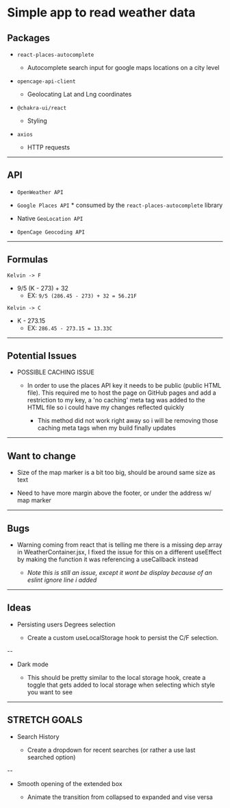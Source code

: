 # Simple app to read weather data

## Packages

- `react-places-autocomplete`

  - Autocomplete search input for google maps locations on a city level

- `opencage-api-client`

  - Geolocating Lat and Lng coordinates

- `@chakra-ui/react`
  - Styling
- `axios`
  - HTTP requests

---

## API

- `OpenWeather API`

- `Google Places API` \* consumed by the `react-places-autocomplete` library

- Native `GeoLocation API`

- `OpenCage Geocoding API`

---

## Formulas

`Kelvin -> F`

- 9/5 (K - 273) + 32
  - EX: `9/5 (286.45 - 273) + 32 = 56.21F`

`Kelvin -> C`

- K - 273.15
  - EX: `286.45 - 273.15 = 13.33C`

---

## Potential Issues

- POSSIBLE CACHING ISSUE

  - In order to use the places API key it needs to be public (public HTML file). This required me to host the page on GitHub pages and add a restriction to my key, a 'no caching' meta tag was added to the HTML file so i could have my changes reflected quickly

    - This method did not work right away so i will be removing those caching meta tags when my build finally updates

---

## Want to change

- Size of the map marker is a bit too big, should be around same size as text

- Need to have more margin above the footer, or under the address w/ map marker

---

## Bugs

- Warning coming from react that is telling me there is a missing dep array in WeatherContainer.jsx, I fixed the issue for this on a different useEffect by making the function it was referencing a useCallback instead

  - _Note this is still an issue, except it wont be display because of an eslint ignore line i added_

---

## Ideas

- Persisting users Degrees selection

  - Create a custom useLocalStorage hook to persist the C/F selection.

--

- Dark mode

  - This should be pretty similar to the local storage hook, create a toggle that gets added to local storage when selecting which style you want to see

---

## STRETCH GOALS

- Search History

  - Create a dropdown for recent searches (or rather a use last searched option)

--

- Smooth opening of the extended box

  - Animate the transition from collapsed to expanded and vise versa
